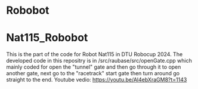 # Robobot
# Nat115_Robobot
This is the part of the code for Robot Nat115 in DTU Robocup 2024. The developed code in this repositry is in /src/raubase/src/openGate.cpp which mainly coded for open the "tunnel" gate and then go through it to open another gate, next go to the "racetrack" start gate then turn around go straight to the end.
Youtube vedio: https://youtu.be/Al4ebXraGM8?t=1143
